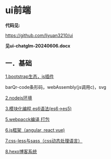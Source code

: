 # ui前端

**代码见:**

https://github.com/liyuan3210/ui



**见ui-chatglm-20240606.docx**



## 一．基础

[1.bootstrap生态，js插件](bootstrap.md)

barQr-code条形码，webAssembly(js调用c)，svg

[2.nodejs环境](env_nodejs.md)

[3.模块化编程,es6语法(es6->es5)](commonjs_amd_cmd_es6.md)

[5.webpacck编译,打包](webpack.md)

[6.js框架（angular, react,vue)](js_frame.md)

[7.css-less与sass（css动态处理语言）](html_css.md)

[8.hexo博客系统](hexo.md)

